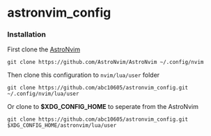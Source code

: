# astronvim_config

### Installation
First clone the [AstroNvim](https://github.com/AstroNvim/AstroNvim)
```
git clone https://github.com/AstroNvim/AstroNvim ~/.config/nvim
```

Then clone this configuration to `nvim/lua/user` folder
```
git clone https://github.com/abc10605/astronvim_config.git ~/.config/nvim/lua/user
```

Or clone to **$XDG_CONFIG_HOME** to seperate from the AstroNvim
```
git clone https://github.com/abc10605/astronvim_config.git $XDG_CONFIG_HOME/astronvim/lua/user
```
